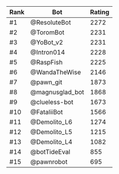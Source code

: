 Rank|Bot|Rating
---|---|---
#1|@ResoluteBot|2272
#2|@ToromBot|2231
#3|@YoBot_v2|2231
#4|@Intron014|2228
#5|@RaspFish|2225
#6|@WandaTheWise|2146
#7|@pawn_git|1873
#8|@magnusglad_bot|1868
#9|@clueless-bot|1673
#10|@FataliiBot|1566
#11|@Demolito_L6|1274
#12|@Demolito_L5|1215
#13|@Demolito_L4|1082
#14|@botTideEval|855
#15|@pawnrobot|695
